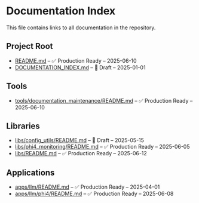 # Documentation Index

This file contains links to all documentation in the repository.


## Project Root
- [README.md](README.md) – ✅ Production Ready – 2025-06-10
- [DOCUMENTATION_INDEX.md](DOCUMENTATION_INDEX.md) – 🚧 Draft – 2025-01-01


## Tools
- [tools/documentation_maintenance/README.md](tools/documentation_maintenance/README.md) – ✅ Production Ready – 2025-06-10


## Libraries
- [libs/config_utils/README.md](libs/config_utils/README.md) – 🚧 Draft – 2025-05-15
- [libs/phi4_monitoring/README.md](libs/phi4_monitoring/README.md) – ✅ Production Ready – 2025-06-05
- [libs/README.md](libs/README.md) – ✅ Production Ready – 2025-06-12


## Applications
- [apps/llm/README.md](apps/llm/README.md) – ✅ Production Ready – 2025-04-01
- [apps/llm/phi4/README.md](apps/llm/phi4/README.md) – ✅ Production Ready – 2025-06-08

